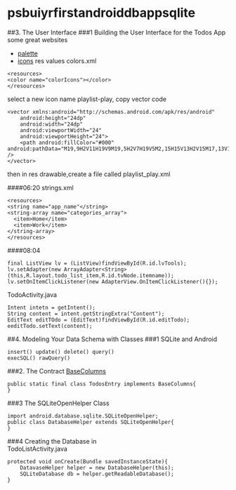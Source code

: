 # psbuiyrfirstandroiddbappsqlite
##3. The User Interface
###1 Building the User Interface for the Todos App
some great websites
- [palette](http://materialpalette.com)
- [icons](http://materialdesignicons.com)
res values colors.xml
```
<resources>
<color name="colorIcons"></color>
</resources>
```

select a new icon name playlist-play, copy vector code
```
<vector xmlns:android="http://schemas.android.com/apk/res/android"
    android:height="24dp"
    android:width="24dp"
    android:viewportWidth="24"
    android:viewportHeight="24">
    <path android:fillColor="#000" android:pathData="M19,9H2V11H19V9M19,5H2V7H19V5M2,15H15V13H2V15M17,13V19L22,16L17,13Z" />
</vector>
```
then in res drawable,create a file called playlist_play.xml


####06:20
strings.xml
```
<resources>
<string name="app_name"</string>
<string-array name="categories_array">
  <item>Home</item>
  <item>Work</item>
</string-array>
</resources>
```

####08:04
```
final ListView lv = (ListView)findViewById(R.id.lvTools);
lv.setAdapter(new ArrayAdapter<String>(this,R.layout.todo_list_item,R.id.tvNode.itemname));
lv.setOnItemClickListener(new AdapterView.OnItemClickListener(){});
```

TodoActivity.java
```
Intent intetn = getIntent();
String content = intent.getStringExtra("Content");
EditText editTOdo = (EditText)findViewById(R.id.editTodo);
eeditTodo.setText(content);
```

##4. Modeling Your Data Schema with Classes
###1 SQLite and Android
```
insert() update() delete() query()
execSQL() rawQuery()
```

###2. The Contract
[BaseColumns](https://developer.android.com/reference/android/provider/BaseColumns.html)
```
public static final class TodosEntry implements BaseColumns{
}
```

###3 The SQLiteOpenHelper Class
```
import android.database.sqlite.SQLiteOpenHelper;
public class DatabaseHelper extends SQLiteOpenHelper{
}
```

###4 Creating the Database
in  
TodoListActivity.java
```
protected void onCreate(Bundle savedInstanceState){
    DatavaseHelper helper = new DatabaseHelper(this);
    SQLiteDatabase db = helper.getReadableDatabase();
}
```
